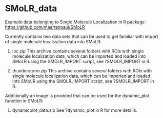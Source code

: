 # SMoLR_data
Example data belonging to Single Molecule Localization in R package:
https://github.com/maartenpaul/SMoLR

Currently contains two data sets that can be used to get familiar with import of single molecule localization data into SMoLR:

1) loc.zip
This archive contains several folders with ROIs with single molecule localization data, which can be imported and loaded into SMoLR using the SMOLR_IMPORT script, see ?SMOLR_IMPORT in R.

2) thunderstorm.zip
This archive contains several folders with ROIs with single molecule localization data, which can be imported and loaded into SMoLR using the SMOLR_IMPORT script, see ?SMOLR_IMPORT in R.

Additionally an image is provided that can be used for the dynamic_plot function in SMoLR:
1) dynamicplot_data.zip
See ?dynamic_plot in R for more details.
